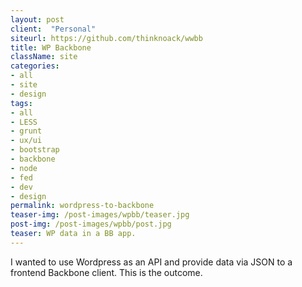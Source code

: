 ```yaml
---
layout: post
client:  "Personal"
siteurl: https://github.com/thinknoack/wwbb
title: WP Backbone 
className: site
categories: 
- all
- site
- design
tags:
- all
- LESS
- grunt
- ux/ui
- bootstrap
- backbone
- node
- fed
- dev
- design
permalink: wordpress-to-backbone
teaser-img: /post-images/wpbb/teaser.jpg
post-img: /post-images/wpbb/post.jpg
teaser: WP data in a BB app. 
---
```

I wanted to use Wordpress as an API and provide data via JSON to a frontend Backbone client. This is the outcome. 